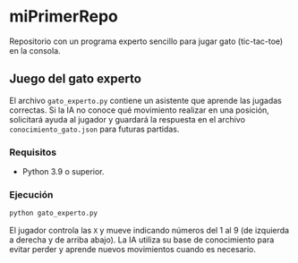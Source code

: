 # miPrimerRepo

Repositorio con un programa experto sencillo para jugar gato (tic-tac-toe) en
la consola.

## Juego del gato experto

El archivo `gato_experto.py` contiene un asistente que aprende las jugadas
correctas. Si la IA no conoce qué movimiento realizar en una posición,
solicitará ayuda al jugador y guardará la respuesta en el archivo
`conocimiento_gato.json` para futuras partidas.

### Requisitos

- Python 3.9 o superior.

### Ejecución

```bash
python gato_experto.py
```

El jugador controla las `X` y mueve indicando números del 1 al 9 (de izquierda
a derecha y de arriba abajo). La IA utiliza su base de conocimiento para evitar
perder y aprende nuevos movimientos cuando es necesario.
